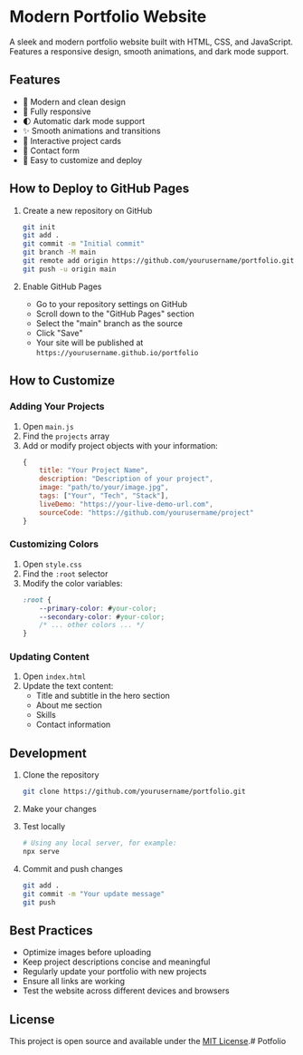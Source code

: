 # Modern Portfolio Website

A sleek and modern portfolio website built with HTML, CSS, and JavaScript. Features a responsive design, smooth animations, and dark mode support.

## Features

- 🎨 Modern and clean design
- 📱 Fully responsive
- 🌓 Automatic dark mode support
- ✨ Smooth animations and transitions
- 🎯 Interactive project cards
- 📝 Contact form
- 🚀 Easy to customize and deploy

## How to Deploy to GitHub Pages

1. Create a new repository on GitHub
   ```bash
   git init
   git add .
   git commit -m "Initial commit"
   git branch -M main
   git remote add origin https://github.com/yourusername/portfolio.git
   git push -u origin main
   ```

2. Enable GitHub Pages
   - Go to your repository settings on GitHub
   - Scroll down to the "GitHub Pages" section
   - Select the "main" branch as the source
   - Click "Save"
   - Your site will be published at `https://yourusername.github.io/portfolio`

## How to Customize

### Adding Your Projects

1. Open `main.js`
2. Find the `projects` array
3. Add or modify project objects with your information:
   ```javascript
   {
       title: "Your Project Name",
       description: "Description of your project",
       image: "path/to/your/image.jpg",
       tags: ["Your", "Tech", "Stack"],
       liveDemo: "https://your-live-demo-url.com",
       sourceCode: "https://github.com/yourusername/project"
   }
   ```

### Customizing Colors

1. Open `style.css`
2. Find the `:root` selector
3. Modify the color variables:
   ```css
   :root {
       --primary-color: #your-color;
       --secondary-color: #your-color;
       /* ... other colors ... */
   }
   ```

### Updating Content

1. Open `index.html`
2. Update the text content:
   - Title and subtitle in the hero section
   - About me section
   - Skills
   - Contact information

## Development

1. Clone the repository
   ```bash
   git clone https://github.com/yourusername/portfolio.git
   ```

2. Make your changes

3. Test locally
   ```bash
   # Using any local server, for example:
   npx serve
   ```

4. Commit and push changes
   ```bash
   git add .
   git commit -m "Your update message"
   git push
   ```

## Best Practices

- Optimize images before uploading
- Keep project descriptions concise and meaningful
- Regularly update your portfolio with new projects
- Ensure all links are working
- Test the website across different devices and browsers

## License

This project is open source and available under the [MIT License](LICENSE).# Potfolio
